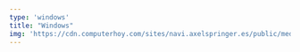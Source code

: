 ```yaml
---
type: 'windows'
title: "Windows"
img: 'https://cdn.computerhoy.com/sites/navi.axelspringer.es/public/media/image/2021/10/concepto-windows-12-tiene-todo-falta-windows-11-2516391.jpg'
---
```

